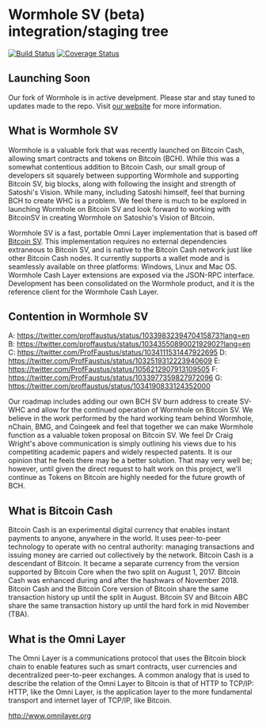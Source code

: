 Wormhole SV (beta) integration/staging tree
========================================

[![Build Status](https://travis-ci.org/copernet/wormhole.svg?branch=master)](https://travis-ci.org/copernet/wormhole) [![Coverage Status](https://coveralls.io/repos/github/copernet/wormhole/badge.svg?branch=master)](https://coveralls.io/github/copernet/wormhole?branch=master)


Launching Soon
-----------------
Our fork of Wormhole is in active develpment. Please star and stay tuned to updates made to the repo. Visit [our website](http://wormhole.cash)
 for more information.
 

What is Wormhole SV
-----------------

Wormhole is a valuable fork that was recently launched on Bitcoin Cash, allowing smart contracts and tokens on Bitcoin (BCH). While this was a somewhat contentious addition to Bitcoin Cash, our small group of developers sit squarely between supporting Wormhole and supporting Bitcoin SV, big blocks, along with following the insight and strength of Satoshi's Vision. While many, including Satoshi himself, feel that burning BCH to create WHC is a problem. We feel there is much to be explored in launching Wormhole on Bitcoin SV and look forward to working with BitcoinSV in creating Wormhole on Satoshio's Vision of Bitcoin. 

Wormhole SV is a fast, portable Omni Layer implementation that is based off [Bitcoin SV](https://github.com/bitcoin-sv/bitcoin-sv/). This implementation requires no external dependencies extraneous to Bitcoin SV, and is native to the Bitcoin Cash network just like other Bitcoin Cash nodes. It currently supports a wallet mode and is seamlessly available on three platforms: Windows, Linux and Mac OS. Wormhole Cash Layer extensions are exposed via the JSON-RPC interface. Development has been consolidated on the Wormhole product, and it is the reference client for the Wormhole Cash Layer.

Contention in Wormhole SV
-----------------

A: https://twitter.com/proffaustus/status/1033983239470415873?lang=en
B: https://twitter.com/proffaustus/status/1034355089002192902?lang=en
C: https://twitter.com/ProfFaustus/status/1034111531447922695
D: https://twitter.com/ProfFaustus/status/1032519312223940609
E: https://twitter.com/ProfFaustus/status/1056212907913109505
F: https://twitter.com/ProfFaustus/status/1033977359827972096
G: https://twitter.com/proffaustus/status/1034190833124352000

Our roadmap includes adding our own BCH SV burn address to create SV-WHC and allow for the continued operation of Wormhole on Bitcoin SV. We believe in the work performed by the hard working team behind Wormhole, nChain, BMG, and Coingeek and feel that together we can make Wormhole function as a valuable token proposal on Bitcoin SV. We feel Dr Craig Wright's above communication is simply outlining his views due to his competiting academic papers and widely respected patents. It is our opinion that he feels there may be a better solution. That may very well be; however, until given the direct request to halt work on this project, we'll continue as Tokens on Bitcoin are highly needed for the future growth of BCH.


What is Bitcoin Cash
--------------------
Bitcoin Cash is an experimental digital currency that enables instant payments to anyone, anywhere in the world. It uses peer-to-peer technology to operate with no central authority: managing transactions and issuing money are carried out collectively by the network. Bitcoin Cash is a descendant of Bitcoin. It became a separate currency from the version supported by Bitcoin Core when the two split on August 1, 2017. Bitcoin Cash was enhanced during and after the hashwars of November 2018. Bitcoin Cash and the Bitcoin Core version of Bitcoin share the same transaction history up until the split in August. Bitcoin SV and Bitcoin ABC share the same transaction history up until the hard fork in mid November (TBA).

What is the Omni Layer
----------------------
The Omni Layer is a communications protocol that uses the Bitcoin block chain to enable features such as smart contracts, user currencies and decentralized peer-to-peer exchanges. A common analogy that is used to describe the relation of the Omni Layer to Bitcoin is that of HTTP to TCP/IP: HTTP, like the Omni Layer, is the application layer to the more fundamental transport and internet layer of TCP/IP, like Bitcoin.

http://www.omnilayer.org

